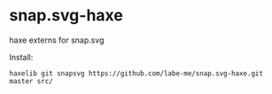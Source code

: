 snap.svg-haxe
=============

haxe externs for snap.svg

Install:

    haxelib git snapsvg https://github.com/labe-me/snap.svg-haxe.git master src/

